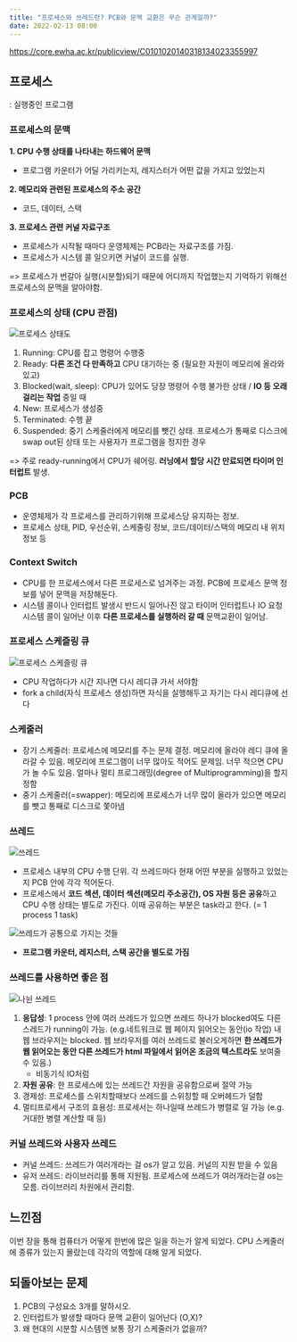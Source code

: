 ```yaml
---
title: "프로세스와 쓰레드란? PCB와 문맥 교환은 무슨 관계일까?"
date: 2022-02-13 08:00
---
```


https://core.ewha.ac.kr/publicview/C0101020140318134023355997


## 프로세스
: 실행중인 프로그램

### 프로세스의 문맥

**1. CPU 수행 상태를 나타내는 하드웨어 문맥** 
- 프로그램 카운터가 어딜 가리키는지, 레지스터가 어떤 값을 가지고 있었는지

**2. 메모리와 관련된 프로세스의 주소 공간**
- 코드, 데이터, 스택

**3. 프로세스 관련 커널 자료구조**
- 프로세스가 시작될 때마다 운영체제는 PCB라는 자료구조를 가짐. 
- 프로세스가 시스템 콜 일으키면 커널이 코드를 실행. 

=> 프로세스가 번갈아 실행(시분할)되기 때문에 어디까지 작업했는지 기억하기 위해선 프로세스의 문맥을 알아야함.

### 프로세스의 상태 (CPU 관점)

![프로세스 상태도](https://images.velog.io/images/hailey99/post/ca7f82ef-8a52-4415-9e8e-62de67aa3c6d/%E1%84%89%E1%85%B3%E1%84%8F%E1%85%B3%E1%84%85%E1%85%B5%E1%86%AB%E1%84%89%E1%85%A3%E1%86%BA%202022-02-13%20%E1%84%8B%E1%85%A9%E1%84%92%E1%85%AE%206.32.56.png)
1. Running: CPU를 잡고 명령어 수행중
2. Ready: **다른 조건 다 만족하고** CPU 대기하는 중 (필요한 자원이 메모리에 올라와있고)
3. Blocked(wait, sleep): CPU가 있어도 당장 명령어 수행 불가한 상태 / **IO 등 오래 걸리는 작업** 중일 때
4. New: 프로세스가 생성중
5. Terminated: 수행 끝
6. Suspended: 중기 스케줄러에게 메모리를 뺏긴 상태. 프로세스가 통째로 디스크에 swap out된 상태 또는 사용자가 프로그램을 정지한 경우 

=> 주로 ready-running에서 CPU가 쉐어링. **러닝에서 할당 시간 만료되면 타이머 인터럽트** 발생. 

### PCB

- 운영체제가 각 프로세스를 관리하기위해 프로세스당 유지하는 정보. 
- 프로세스 상태, PID, 우선순위, 스케줄링 정보, 코드/데이터/스택의 메모리 내 위치 정보 등

### Context Switch

- CPU를 한 프로세스에서 다른 프로세스로 넘겨주는 과정. PCB에 프로세스 문맥 정보를 넣어 문맥을 저장해둔다. 
- 시스템 콜이나 인터럽트 발생시 반드시 일어나진 않고 타이머 인터럽트나 IO 요청 시스템 콜이 일어난 이후 **다른 프로세스를 실행하러 갈 때** 문맥교환이 일어남.

### 프로세스 스케즐링 큐

![프로세스 스케즐링 큐](https://images.velog.io/images/hailey99/post/4a4d600e-049c-4237-a98c-e06279bb3edf/%E1%84%89%E1%85%B3%E1%84%8F%E1%85%B3%E1%84%85%E1%85%B5%E1%86%AB%E1%84%89%E1%85%A3%E1%86%BA%202022-02-13%20%E1%84%8B%E1%85%A9%E1%84%92%E1%85%AE%206.48.34.png)
- CPU 작업하다가 시간 지나면 다시 레디큐 가서 서야함
- fork a child(자식 프로세스 생성)하면 자식을 실행해두고 자기는 다시 레디큐에 선다

### 스케줄러
- 장기 스케줄러: 프로세스에 메모리를 주는 문제 결정. 메모리에 올라야 레디 큐에 올라갈 수 있음. 메모리에 프로그램이 너무 많아도 적어도 문제임. 너무 적으면 CPU가 놀 수도 있음. 얼마나 멀티 프로그래밍(degree of Multiprogramming)을 할지 정함
- 중기 스케줄러(=swapper): 메모리에 프로세스가 너무 많이 올라가 있으면 메모리를 뺏고 통째로 디스크로 쫓아냄


### 쓰레드
![쓰레드](https://images.velog.io/images/hailey99/post/31acbd63-e5e4-4c5a-9e19-15a56a219260/%E1%84%89%E1%85%B3%E1%84%8F%E1%85%B3%E1%84%85%E1%85%B5%E1%86%AB%E1%84%89%E1%85%A3%E1%86%BA%202022-02-13%20%E1%84%8B%E1%85%A9%E1%84%92%E1%85%AE%207.15.47.png)
- 프로세스 내부의 CPU 수행 단위. 각 쓰레드마다 현재 어떤 부분을 실행하고 있었는지 PCB 안에 각각 적어둔다. 
- 프로세스에서 **코드 섹션, 데이터 섹션(메모리 주소공간), OS 자원 등은 공유**하고 CPU 수행 상태는 별도로 가진다. 이때 공유하는 부분은 task라고 한다. (= 1 process 1 task)

![쓰레드가 공통으로 가지는 것들](https://images.velog.io/images/hailey99/post/6a506304-622a-4237-9747-5ff86e48d266/%E1%84%89%E1%85%B3%E1%84%8F%E1%85%B3%E1%84%85%E1%85%B5%E1%86%AB%E1%84%89%E1%85%A3%E1%86%BA%202022-02-13%20%E1%84%8B%E1%85%A9%E1%84%92%E1%85%AE%207.30.00.png)
- **프로그램 카운터, 레지스터, 스택 공간을 별도로 가짐**

### 쓰레드를 사용하면 좋은 점
![나뉜 쓰레드](https://images.velog.io/images/hailey99/post/982ccff6-f5e6-42c0-b50f-552468b3c43a/%E1%84%89%E1%85%B3%E1%84%8F%E1%85%B3%E1%84%85%E1%85%B5%E1%86%AB%E1%84%89%E1%85%A3%E1%86%BA%202022-02-13%20%E1%84%8B%E1%85%A9%E1%84%92%E1%85%AE%207.17.27.png)
1. **응답성**: 1 process 안에 여러 쓰레드가 있으면 쓰레드 하나가 blocked여도 다른 스레드가 running이 가능. 
(e.g.네트워크로 웹 페이지 읽어오는 동안(io 작업) 내 웹 브라우저는 blocked. 웹 브라우저를 여러 쓰레드로 불러오게하면 **한 쓰레드가 웹 읽어오는 동안 다른 쓰레드가 html 파일에서 읽어온 조금의 텍스트라도** 보여줄 수 있음.)
	- 비동기식 IO처럼 
2. **자원 공유**: 한 프로세스에 있는 쓰레드간 자원을 공유함으로써 절약 가능
3. 경제성: 프로세스를 스위치할때보다 쓰레드를 스위칭할 때 오버헤드가 덜함
4. 멀티프로세서 구조의 효용성: 프로세서는 하나일때 쓰레드가 병렬로 일 가능 (e.g. 거대한 병렬 계산할 때 등)

### 커널 쓰레드와 사용자 쓰레드
- 커널 쓰레드: 쓰레드가 여러개라는 걸 os가 알고 있음. 커널의 지원 받을 수 있음
- 유저 쓰레드: 라이브러리를 통해 지원됨. 프로세스에 쓰레드가 여러개라는걸 os는 모름. 라이브러리 차원에서 관리함. 

## 느낀점
이번 장을 통해 컴퓨터가 어떻게 한번에 많은 일을 하는가 알게 되었다. CPU 스케줄러에 종류가 있는지 몰랐는데 각각의 역할에 대해 알게 되었다.

## 되돌아보는 문제
1. PCB의 구성요소 3개를 말하시오.
2. 인터럽트가 발생할 때마다 문맥 교환이 일어난다 (O,X)?
3. 왜 현대의 시분할 시스템엔 보통 장기 스케줄러가 없을까?